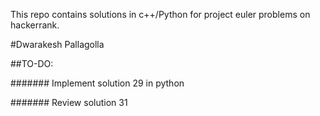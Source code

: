 This repo contains solutions in c++/Python for project euler problems on hackerrank.

#Dwarakesh Pallagolla

##TO-DO:

####### Implement solution 29 in python

####### Review solution 31
